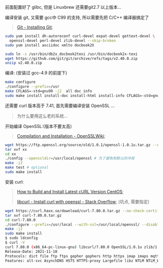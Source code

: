 前面配置好了 glibc, 但是 Linuxbrew 还需要git2.7 以上版本...

编译安装 git, 又需要 gcc中 C99 的支持, 所以需要先把 C/C++ 编译器搞定了

>   [Git - Installing Git](https://git-scm.com/book/en/v2/Getting-Started-Installing-Git);

```bash
sudo yum install dh-autoreconf curl-devel expat-devel gettext-devel \
  openssl-devel perl-devel zlib-devel --skip-broken
sudo yum install asciidoc xmlto docbook2X

sudo ln -s /usr/bin/db2x_docbook2texi /usr/bin/docbook2x-texi
wget https://github.com/git/git/archive/refs/tags/v2.40.0.zip
unzip v2.40.0.zip
```

编译: (安装过 gcc-4.9 的前提下)

```bash
make configure
./configure --prefix=/usr
make CFLAGS=-std=gnu99 -j2  all doc info
sudo make install install-doc install-html install-info CFLAGS=-std=gnu99
```



还需要 curl 版本高于 7.41, 首先需要编译安装 OpenSSL ...



>   为什么要用这么老的系统...



开始编译 OpenSSL:(版本不要太高)

>   [Compilation and Installation - OpenSSLWiki](https://wiki.openssl.org/index.php/Compilation_and_Installation#Retrieve_source_code);

```bash
wget https://ftp.openssl.org/source/old/1.0.1/openssl-1.0.1u.tar.gz --no-check-certificate
tar xvf xx
cd xx
./config --openssldir=/usr/local/openssl # 为了避免和默认的冲突
make -j2
make test # optional
sudo make install 
```



安装 curl:

>   [How to Build and Install Latest cURL Version CentOS](https://gist.github.com/thesuhu/bccd43a4dc998e738d1f3578f34949ce);
>
>   [libcurl - Install curl with openssl - Stack Overflow](https://stackoverflow.com/questions/12636536/install-curl-with-openssl); (坑点, 需要指定)

```bash
wget https://curl.haxx.se/download/curl-7.80.0.tar.gz --no-check-certificate
tar xvf curl-7.80.0.tar.gz
cd curl-7.80.0
./configure --prefix=/usr/local --with-ssl=/usr/local/openssl/ --disable-shared
make -j2
sudo make install
$ sudo ldconfig
$ curl -V
curl 7.80.0 (x86_64-pc-linux-gnu) libcurl/7.80.0 OpenSSL/1.0.1u zlib/1.2.3
Release-Date: 2021-11-10
Protocols: dict file ftp ftps gopher gophers http https imap imaps mqtt pop3 pop3s rtsp smb smbs smtp smtps telnet tftp
Features: alt-svc AsynchDNS HSTS HTTPS-proxy Largefile libz NTLM NTLM_WB SSL TLS-SRP UnixSockets
```

